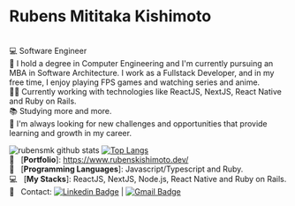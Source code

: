 

# Rubens Mititaka Kishimoto

 <br/> :computer: Software Engineer
 <br/> 💬&nbsp;I hold a degree in Computer Engineering and I'm currently pursuing an MBA in Software Architecture. I work as a Fullstack Developer, and in my free time, I enjoy playing FPS games and watching series and anime.
 <br/> 👨‍💻 Currently working with technologies like ReactJS, NextJS, React Native and Ruby on Rails. 
 <br/> :books: Studying more and more.
 <br/> :rocket:  I'm always looking for new challenges and opportunities that provide learning and growth in my career.
 
 ![rubensmk github stats](https://github-readme-stats-sigma-five.vercel.app/api?username=rubensmk&show_icons=true&theme=vue-dark)
[![Top Langs](https://github-readme-stats-sigma-five.vercel.app/api/top-langs/?username=rubensmk&layout=compact&theme=vue-dark)](https://github.com/rubensmk/github-readme-stats)
<br/> 🔗 &nbsp; [**Portfolio**]: https://www.rubenskishimoto.dev/
 <br/> :purple_heart: &nbsp; [**Programming Languages**]: Javascript/Typescript and Ruby.
 <br/> :computer: &nbsp; [**My Stacks**]: ReactJS, NextJS, Node.js, React Native and Ruby on Rails.
 <br/> 📩 &nbsp; Contact:
[![Linkedin Badge](https://img.shields.io/badge/-RubensKishimoto-blue?style=flat-square&logo=Linkedin&logoColor=white&link=https://www.linkedin.com/in/rubens-kishimoto/)](https://www.linkedin.com/in/rubens-kishimoto/) 
| 
[![Gmail Badge](https://img.shields.io/badge/-rubenskishimoto@gmail.com-c14438?style=flat-square&logo=Gmail&logoColor=white&link=mailto:rubenskishimoto@gmail.com)](mailto:rubenskishimoto@gmail.com)

